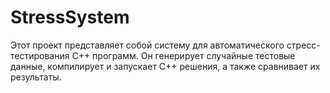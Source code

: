 # StressSystem
Этот проект представляет собой систему для автоматического стресс-тестирования C++ программ. Он генерирует случайные тестовые данные, компилирует и запускает C++ решения, а также сравнивает их результаты.
